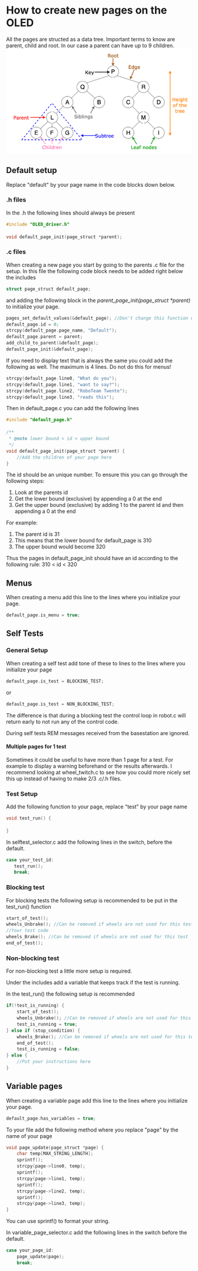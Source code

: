 # How to create new pages on the OLED
All the pages are structed as a data tree. Important terms to know are parent, child and root. In our case a parent can have up to 9 children.
![alt text](tree.png)

## Default setup
Replace "default" by your page name in the code blocks down below.

### .h files
In the .h the following lines should always be present
```c
#include "OLED_driver.h"

void default_page_init(page_struct *parent);
```

### .c files
When creating a new page you start by going to the parents .c file for the setup.
In this file the following code block needs to be added right below the includes
```c
struct page_struct default_page;
```
and adding the following block in the *parent_page_init(page_struct \*parent)* to initialize your page.
```c
pages_set_default_values(&default_page); //Don't change this function name
default_page.id = 0; 
strcpy(default_page.page_name, "Default");
default_page.parent = parent;
add_child_to_parent(&default_page);
default_page_init(&default_page);
```

If you need to display text that is always the same you could add the following as well. The maximum is 4 lines. Do not do this for menus!
```c
strcpy(default_page.line0, "What do you");
strcpy(default_page.line1, "want to say?");
strcpy(default_page.line2, "RoboTeam Twente");
strcpy(default_page.line3, "reads this");
```

Then in default_page.c you can add the following lines
```c
#include "default_page.h"

/**
 * @note lower bound < id < upper bound
 */
void default_page_init(page_struct *parent) {
    //Add the children of your page here
}

```

The id should be an unique number. To ensure this you can go through the following steps:
1. Look at the parents id
2. Get the lower bound (exclusive) by appending a 0 at the end
3. Get the upper bound (exclusive) by adding 1 to the parent id and then appending a 0 at the end

For example:
1. The parent id is 31
2. This means that the lower bound for default_page is 310
3. The upper bound would become 320

Thus the pages in default_page_init should have an id according to the following rule: 310 < id < 320

## Menus
When creating a menu add this line to the lines where you initialize your page.
```c
default_page.is_menu = true;
```

## Self Tests

### General Setup
When creating a self test add tone of these to lines to the lines where you initialize your page
```c
default_page.is_test = BLOCKING_TEST;
```
or
```c
default_page.is_test = NON_BLOCKING_TEST;
```

The difference is that during a blocking test the control loop in robot.c will return early to not run any of the control code. 

During self tests REM messages received from the basestation are ignored.

#### Multiple pages for 1 test
Sometimes it could be useful to have more than 1 page for a test.
For example to display a warning beforehand or the results afterwards. I recommend looking at wheel_twitch.c to see how you could more nicely set this up instead of having to make 2/3 .c/.h files.

### Test Setup
Add the following function to your page, replace "test" by your page name
```c
void test_run() {

}
```
 In selftest_selector.c add the following lines in the switch, before the default.
 ```c
 case your_test_id:
    test_run();
    break;
```

### Blocking test
For blocking tests the following setup is recommended to be put in the test_run() function
```c
start_of_test();
wheels_Unbrake(); //Can be removed if wheels are not used for this test
//Your test code
wheels_Brake(); //Can be removed if wheels are not used for this test
end_of_test();

```

### Non-blocking test
For non-blocking test a little more setup is required.

Under the includes add a variable that keeps track if the test is running.

In the test_run() the following setup is recommended
```c
if(!test_is_running) {
    start_of_test();
    wheels_Unbrake(); //Can be removed if wheels are not used for this test
    test_is_running = true;
} else if (stop_condition) {
    wheels_Brake(); //Can be removed if wheels are not used for this test
    end_of_test();
    test_is_running = false;
} else {
    //Put your instructions here
}
```

## Variable pages
When creating a variable page add this line to the lines where you initialize your page.
```c
default_page.has_variables = true;
```

To your file add the following method where you replace "page" by the name of your page

```c
void page_update(page_struct *page) {
    char temp[MAX_STRING_LENGTH];
    sprintf();
    strcpy(page->line0, temp);
    sprintf();
    strcpy(page->line1, temp);
    sprintf();
    strcpy(page->line2, temp);
    sprintf();
    strcpy(page->line3, temp);
}
```

You can use sprintf() to format your string.

In variable_page_selector.c add the following lines in the switch before the default.
```C
case your_page_id:
    page_update(page);
    break;
```
